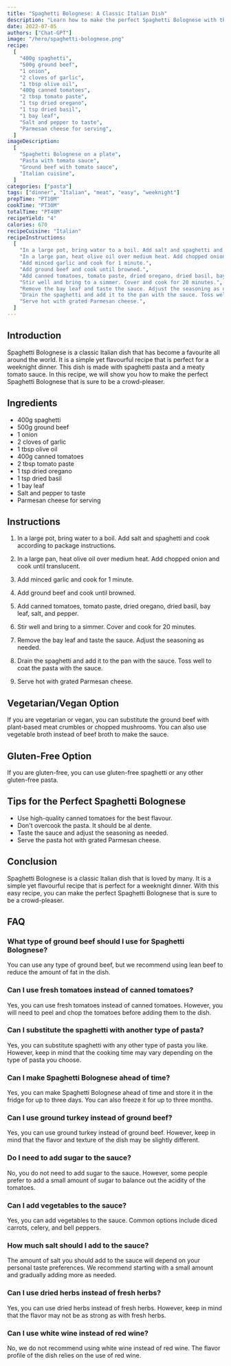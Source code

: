 ```yaml
---
title: "Spaghetti Bolognese: A Classic Italian Dish"
description: "Learn how to make the perfect Spaghetti Bolognese with this easy recipe. This classic Italian dish is perfect for a weeknight dinner and is sure to be a crowd-pleaser."
date: 2022-07-05
authors: ["Chat-GPT"]
image: "/hero/spaghetti-bolognese.png"
recipe:
  [
    "400g spaghetti",
    "500g ground beef",
    "1 onion",
    "2 cloves of garlic",
    "1 tbsp olive oil",
    "400g canned tomatoes",
    "2 tbsp tomato paste",
    "1 tsp dried oregano",
    "1 tsp dried basil",
    "1 bay leaf",
    "Salt and pepper to taste",
    "Parmesan cheese for serving",
  ]
imageDescription:
  [
    "Spaghetti Bolognese on a plate",
    "Pasta with tomato sauce",
    "Ground beef with tomato sauce",
    "Italian cuisine",
  ]
categories: ["pasta"]
tags: ["dinner", "Italian", "meat", "easy", "weeknight"]
prepTime: "PT10M"
cookTime: "PT30M"
totalTime: "PT40M"
recipeYield: "4"
calories: 670
recipeCuisine: "Italian"
recipeInstructions:
  [
    "In a large pot, bring water to a boil. Add salt and spaghetti and cook according to package instructions.",
    "In a large pan, heat olive oil over medium heat. Add chopped onion and cook until translucent.",
    "Add minced garlic and cook for 1 minute.",
    "Add ground beef and cook until browned.",
    "Add canned tomatoes, tomato paste, dried oregano, dried basil, bay leaf, salt, and pepper.",
    "Stir well and bring to a simmer. Cover and cook for 20 minutes.",
    "Remove the bay leaf and taste the sauce. Adjust the seasoning as needed.",
    "Drain the spaghetti and add it to the pan with the sauce. Toss well to coat the pasta with the sauce.",
    "Serve hot with grated Parmesan cheese.",
  ]
---
```


## Introduction

Spaghetti Bolognese is a classic Italian dish that has become a favourite all around the world. It is a simple yet flavourful recipe that is perfect for a weeknight dinner. This dish is made with spaghetti pasta and a meaty tomato sauce. In this recipe, we will show you how to make the perfect Spaghetti Bolognese that is sure to be a crowd-pleaser.

## Ingredients

- 400g spaghetti
- 500g ground beef
- 1 onion
- 2 cloves of garlic
- 1 tbsp olive oil
- 400g canned tomatoes
- 2 tbsp tomato paste
- 1 tsp dried oregano
- 1 tsp dried basil
- 1 bay leaf
- Salt and pepper to taste
- Parmesan cheese for serving

## Instructions

1. In a large pot, bring water to a boil. Add salt and spaghetti and cook according to package instructions.

2. In a large pan, heat olive oil over medium heat. Add chopped onion and cook until translucent.

3. Add minced garlic and cook for 1 minute.

4. Add ground beef and cook until browned.

5. Add canned tomatoes, tomato paste, dried oregano, dried basil, bay leaf, salt, and pepper.

6. Stir well and bring to a simmer. Cover and cook for 20 minutes.

7. Remove the bay leaf and taste the sauce. Adjust the seasoning as needed.

8. Drain the spaghetti and add it to the pan with the sauce. Toss well to coat the pasta with the sauce.

9. Serve hot with grated Parmesan cheese.

## Vegetarian/Vegan Option

If you are vegetarian or vegan, you can substitute the ground beef with plant-based meat crumbles or chopped mushrooms. You can also use vegetable broth instead of beef broth to make the sauce.

## Gluten-Free Option

If you are gluten-free, you can use gluten-free spaghetti or any other gluten-free pasta.

## Tips for the Perfect Spaghetti Bolognese

- Use high-quality canned tomatoes for the best flavour.
- Don't overcook the pasta. It should be al dente.
- Taste the sauce and adjust the seasoning as needed.
- Serve the pasta hot with grated Parmesan cheese.

## Conclusion

Spaghetti Bolognese is a classic Italian dish that is loved by many. It is a simple yet flavourful recipe that is perfect for a weeknight dinner. With this easy recipe, you can make the perfect Spaghetti Bolognese that is sure to be a crowd-pleaser.

## FAQ

### What type of ground beef should I use for Spaghetti Bolognese?

You can use any type of ground beef, but we recommend using lean beef to reduce the amount of fat in the dish.

### Can I use fresh tomatoes instead of canned tomatoes?

Yes, you can use fresh tomatoes instead of canned tomatoes. However, you will need to peel and chop the tomatoes before adding them to the dish.

### Can I substitute the spaghetti with another type of pasta?

Yes, you can substitute spaghetti with any other type of pasta you like. However, keep in mind that the cooking time may vary depending on the type of pasta you choose.

### Can I make Spaghetti Bolognese ahead of time?

Yes, you can make Spaghetti Bolognese ahead of time and store it in the fridge for up to three days. You can also freeze it for up to three months.

### Can I use ground turkey instead of ground beef?

Yes, you can use ground turkey instead of ground beef. However, keep in mind that the flavor and texture of the dish may be slightly different.

### Do I need to add sugar to the sauce?

No, you do not need to add sugar to the sauce. However, some people prefer to add a small amount of sugar to balance out the acidity of the tomatoes.

### Can I add vegetables to the sauce?

Yes, you can add vegetables to the sauce. Common options include diced carrots, celery, and bell peppers.

### How much salt should I add to the sauce?

The amount of salt you should add to the sauce will depend on your personal taste preferences. We recommend starting with a small amount and gradually adding more as needed.

### Can I use dried herbs instead of fresh herbs?

Yes, you can use dried herbs instead of fresh herbs. However, keep in mind that the flavor may not be as strong as with fresh herbs.

### Can I use white wine instead of red wine?

No, we do not recommend using white wine instead of red wine. The flavor profile of the dish relies on the use of red wine.
